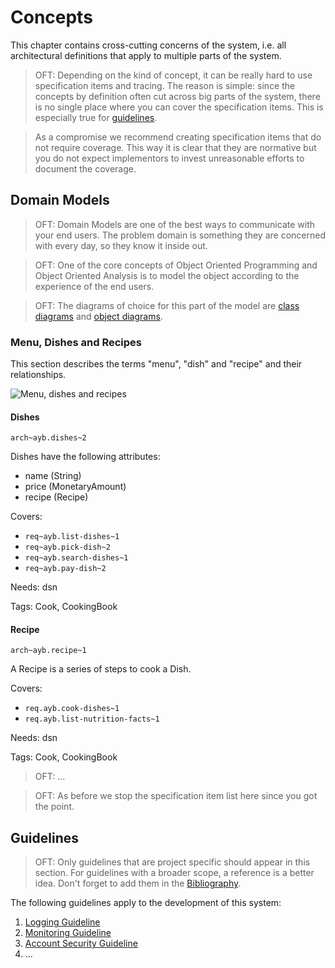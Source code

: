 <!--
  #%L
  OpenFastTrace Architecture Template
  %%
  Copyright (C) 2018 itsallcode.org
  %%
  This document is based on https://arc42.org by Dr. G. Starke & Dr. P. Hruschka
  with modifications and additions from itsallcode.org, licensed under CC-BY-SA 4.0
  #L%
  -->

# Concepts

This chapter contains cross-cutting concerns of the system, i.e. all architectural definitions that apply to multiple parts of the system.

> OFT: Depending on the kind of concept, it can be really hard to use specification items and tracing. The reason is simple: since the concepts by definition often cut across big parts of the system, there is no single place where you can cover the specification items. This is especially true for [guidelines](#guidelines).

> As a compromise we recommend creating specification items that do not require coverage. This way it is clear that they are normative but you do not expect implementors to invest unreasonable efforts to document the coverage.

## Domain Models

> OFT: Domain Models are one of the best ways to communicate with your end users. The problem domain is something they are concerned with every day, so they know it inside out.

> OFT: One of the core concepts of Object Oriented Programming and Object Oriented Analysis is to model the object according to the experience of the end users.

> OFT: The diagrams of choice for this part of the model are [class diagrams](http://plantuml.com/class-diagram) and [object diagrams](http://plantuml.com/object-diagram).

### Menu, Dishes and Recipes

This section describes the terms "menu", "dish" and "recipe" and their relationships.

![Menu, dishes and recipes](uml/class/cl_dishes.svg "Menu, dishes and recipes")

#### Dishes
`arch~ayb.dishes~2`

Dishes have the following attributes:
* name (String)
* price (MonetaryAmount)
* recipe (Recipe)

Covers:

* `req~ayb.list-dishes~1`
* `req~ayb.pick-dish~2`
* `req~ayb.search-dishes~1`
* `req~ayb.pay-dish~2`

Needs: dsn

Tags: Cook, CookingBook

#### Recipe
`arch~ayb.recipe~1`

A Recipe is a series of steps to cook a Dish.

Covers:

* `req.ayb.cook-dishes~1`
* `req.ayb.list-nutrition-facts~1`

Needs: dsn

Tags: Cook, CookingBook

> OFT: ...

> OFT: As before we stop the specification item list here since you got the point.

## Guidelines

> OFT: Only guidelines that are project specific should appear in this section. For guidelines with a broader scope, a reference is a better idea. Don't forget to add them in the [Bibliography](bibliography.md).

The following guidelines apply to the development of this system:

1. [Logging Guideline](bibliography.md#lgl)
1. [Monitoring Guideline](bibliography.md#mgl)
1. [Account Security Guideline](bibliography.md#asgl)
1. ...

